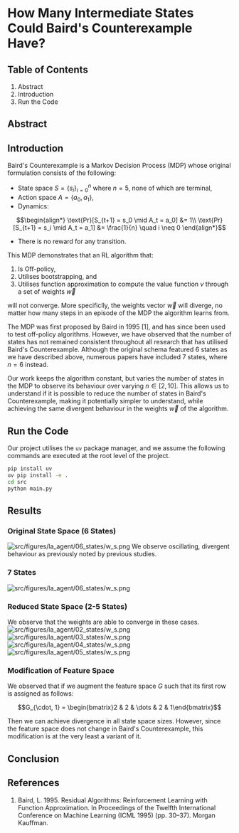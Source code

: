 # How Many Intermediate States Could Baird's Counterexample Have?
## Table of Contents
1. Abstract
2. Introduction
3. Run the Code

## Abstract

## Introduction
Baird's Counterexample is a Markov Decision Process (MDP) whose original formulation consists of the following:
- State space $S = \{s_i\}_{i = 0}^n$ where $n = 5$, none of which are terminal,
- Action space $A = \{a_0, a_1\}$,
- Dynamics: 
```math
\begin{align*}
\text{Pr}[S_{t+1} = s_0 \mid A_t = a_0] &= 1\\
\text{Pr}[S_{t+1} = s_i \mid A_t = a_1] &= \frac{1}{n} \quad i \neq 0
\end{align*}
```
- There is no reward for any transition.

This MDP demonstrates that an RL algorithm that:
1. Is Off-policy,
2. Utilises bootstrapping, and
3. Utilises function approximation to compute the value function $v$ through a set of weights $\vec{w}$

will not converge. More specificlly, the weights vector $\vec{w}$ will diverge, no matter how
many steps in an episode of the MDP the algorithm learns from.

The MDP was first proposed by Baird in 1995 [1], and has since been used to test off-policy algorithms. However, we have
observed that the number of states has not remained consistent throughout all research that has utilised Baird's
Counterexample. Although the original schema featured 6 states as we have described above, numerous papers have included 7
states, where $n = 6$ instead.

<!-- Show examples of literature. -->

Our work keeps the algorithm constant, but varies the number of states in the MDP to observe its behaviour
over varying $n \in [2, 10]$. This allows us to understand if it is possible to reduce the number of states in
Baird's Counterexample, making it potentially simpler to understand, while achieving the same divergent behaviour in the
weights $\vec{w}$ of the algorithm.

## Run the Code
Our project utilises the `uv` package manager, and we assume the following commands are executed at the root level of
the project.
```bash
pip install uv
uv pip install -e .
cd src
python main.py
```
## Results
### Original State Space (6 States)
![src/figures/la_agent/06_states/w_s.png](src/figures/la_agent/06_states/w_s.png)
We observe oscillating, divergent behaviour as previously noted by previous studies.
### 7 States
![src/figures/la_agent/06_states/w_s.png](src/figures/la_agent/07_states/w_s.png)
### Reduced State Space (2-5 States)
We observe that the weights are able to converge in these cases.
![src/figures/la_agent/02_states/w_s.png](src/figures/la_agent/02_states/w_s.png)
![src/figures/la_agent/03_states/w_s.png](src/figures/la_agent/03_states/w_s.png)
![src/figures/la_agent/04_states/w_s.png](src/figures/la_agent/04_states/w_s.png)
![src/figures/la_agent/05_states/w_s.png](src/figures/la_agent/05_states/w_s.png)
### Modification of Feature Space
We observed that if we augment the feature space $G$ such that its first row is assigned as follows:
```math
G_{\cdot, 1} = \begin{bmatrix}2 & 2 & \dots & 2 & 1\end{bmatrix}
```
Then we can achieve divergence in all state space sizes. However, since the feature space does not change in Baird's
Counterexample, this modification is at the very least a variant of it.
## Conclusion
## References
1. Baird, L. 1995. Residual Algorithms: Reinforcement Learning with Function Approximation. In Proceedings of the Twelfth International Conference on Machine Learning (ICML 1995) (pp. 30–37). Morgan Kauffman.
